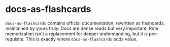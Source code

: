 # docs-as-flashcards
`docs-as-flashcards` contains official documentation, rewritten as flashcards, maintained by yours truly. Docs are dense reads but very important. Rote memorization isn't a replacement for deeper understanding, but it *is* pre-requisite. This is exactly where `docs-as-flashcards` adds value.
